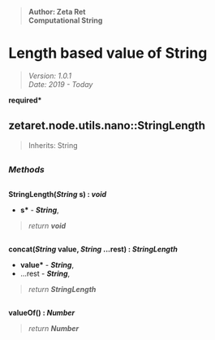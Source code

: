 > __Author: Zeta Ret__  
> __Computational String__  
# Length based value of String  
> *Version: 1.0.1*  
> *Date: 2019 - Today*  

__required*__

## zetaret.node.utils.nano::StringLength  
> Inherits: String  


##  
### *Methods*  

##  
__StringLength(*String* s) : *void*__  
  
- __s*__ - __*String*__,   
> *return __void__*  

##  
__concat(*String* value, *String* ...rest) : *StringLength*__  
  
- __value*__ - __*String*__,   
- ...rest - __*String*__,   
> *return __StringLength__*  

##  
__valueOf() : *Number*__  
  
> *return __Number__*  

